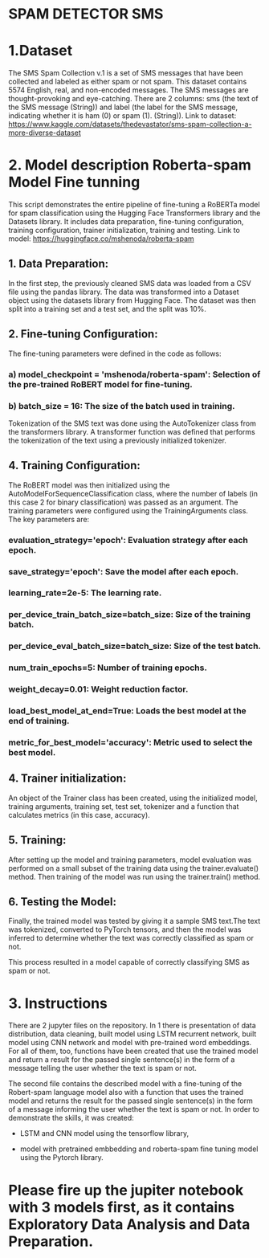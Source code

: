 # SPAM DETECTOR SMS
 
# 1.Dataset
The SMS Spam Collection v.1 is a set of SMS messages that have been collected and labeled as either spam or not spam. This dataset contains 5574 English, real, and non-encoded messages. The SMS messages are thought-provoking and eye-catching. There are 2 columns: sms (the text of the SMS message (String)) and label (the label for the SMS message, indicating whether it is ham (0) or spam (1). (String)). 
Link to dataset: https://www.kaggle.com/datasets/thedevastator/sms-spam-collection-a-more-diverse-dataset

# 2. Model description Roberta-spam Model Fine tunning

This script demonstrates the entire pipeline of fine-tuning a RoBERTa model for spam classification using the Hugging Face Transformers library and the Datasets library. It includes data preparation, fine-tuning configuration, training configuration, trainer initialization, training and testing. Link to model: https://huggingface.co/mshenoda/roberta-spam

## 1. Data Preparation:
In the first step, the previously cleaned SMS data was loaded from a CSV file using the pandas library. The data was transformed into a Dataset object using the datasets library from Hugging Face. The dataset was then split into a training set and a test set, and the split was 10%.

## 2. Fine-tuning Configuration:
The fine-tuning parameters were defined in the code as follows:
### a) model_checkpoint = 'mshenoda/roberta-spam': Selection of the pre-trained RoBERT model for fine-tuning.
### b) batch_size = 16: The size of the batch used in training.
Tokenization of the SMS text was done using the AutoTokenizer class from the transformers library. A transformer function was defined that performs the tokenization of the text using a previously initialized tokenizer.

## 4. Training Configuration:
The RoBERT model was then initialized using the AutoModelForSequenceClassification class, where the number of labels (in this case 2 for binary classification) was passed as an argument. The training parameters were configured using the TrainingArguments class. The key parameters are:

### evaluation_strategy='epoch': Evaluation strategy after each epoch.
### save_strategy='epoch': Save the model after each epoch.
### learning_rate=2e-5: The learning rate.
### per_device_train_batch_size=batch_size: Size of the training batch.
### per_device_eval_batch_size=batch_size: Size of the test batch.
### num_train_epochs=5: Number of training epochs.
### weight_decay=0.01: Weight reduction factor.
### load_best_model_at_end=True: Loads the best model at the end of training.
### metric_for_best_model='accuracy': Metric used to select the best model.

## 4. Trainer initialization:
An object of the Trainer class has been created, using the initialized model, training arguments, training set, test set, tokenizer and a function that calculates metrics (in this case, accuracy).

## 5. Training:
After setting up the model and training parameters, model evaluation was performed on a small subset of the training data using the trainer.evaluate() method. Then training of the model was run using the trainer.train() method.


## 6. Testing the Model:

Finally, the trained model was tested by giving it a sample SMS text.The text was tokenized, converted to PyTorch tensors, and then the model was inferred to determine whether the text was correctly classified as spam or not.

This process resulted in a model capable of correctly classifying SMS as spam or not.



# 3. Instructions
There are 2 jupyter files on the repository. In 1 there is presentation of data distribution, data cleaning, built model using LSTM recurrent network, built model using CNN network and model with pre-trained word embeddings. For all of them, too, functions have been created that use the trained model and return a result for the passed single sentence(s) in the form of a message telling the user whether the text is spam or not.

The second file contains the described model with a fine-tuning of the Robert-spam language model also with a function that uses the trained model and returns the result for the passed single sentence(s) in the form of a message informing the user whether the text is spam or not.  In order to demonstrate the skills, it was created:

- LSTM and CNN model using the tensorflow library,

- model with pretrained embbedding and roberta-spam fine tuning model using the Pytorch library.

# Please fire up the jupiter notebook with 3 models first, as it contains Exploratory Data Analysis and Data Preparation. 




